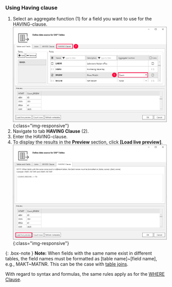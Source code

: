 ### Using Having clause

1. Select an aggregate function (1) for a field you want to use for the HAVING-clause.  
![Extraction-Settings-01](/img/content/table/Table-Extraction-Having-Clause1.png){:class="img-responsive"}
2. Navigate to tab **HAVING Clause** (2).
2. Enter the HAVING-clause.
3. To display the results in the **Preview** section, click **[Load live preview]**.
![Extraction-Settings-01](/img/content/table/having-clause.png){:class="img-responsive"}

{: .box-note }
**Note:** When fields with the same name exist in different tables, the field names must be formatted as [table name]~[field name], e.g., MAKT~MATNR. This can be the case with [table joins](./table-joins).


With regard to syntax and formulas, the same rules apply as for the [WHERE Clause](./where-clause). 

